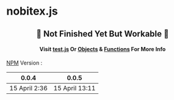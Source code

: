 # nobitex.js
<h2 align="center">🚧 Not Finished Yet But Workable
🚧</h2>
<h4 align="center">Visit <a href="https://github.com/hadiazt/nobitex.js/blob/main/index.test.js">test.js</a> Or <a href="https://github.com/hadiazt/nobitex.js/blob/main/Data/Objects.md">Objects</a> & <a href="https://github.com/hadiazt/nobitex.js/blob/main/Data/Functions.md">Functions</a> For More Info</h4>

<a href="https://www.npmjs.com/package/nobitex.js">NPM</a> Version :

 0.0.4 | 0.0.5
|:-------------:|:-------------:
15 April 2:36 | 15 April 13:11